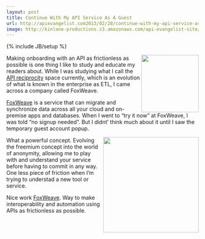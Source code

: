 ```yaml
---
layout: post
title: Continue With My API Service As A Guest
url: http://apievangelist.com2013/02/28/continue-with-my-api-service-as-a-guest/
image: http://kinlane-productions.s3.amazonaws.com/api-evangelist-site/blog/foxweave-logo.png
---
```

{% include JB/setup %}
<p>
     <a href="http://www.foxweave.com/" target="_blank"><img src="https://s3.amazonaws.com/kinlane-productions/api-evangelist/foxweave/foxweave-logo.png"  width="150" align="right" /></a>
</p>
<p>
     Making onboarding with an API as frictionless as possible is one thing I like to study and educate my readers about. While I was studying what I call the <a title="API reciprocity" href="/trends/reciprocity.php">API reciprocity</a> space currently, which is an evolution of what is known in the enterprise as ETL, I came across a company called FoxWeave.
</p>
<p>
     <a title="FoxWeave" href="http://www.foxweave.com/" target="_blank">FoxWeave</a> is a service that can migrate and synchronize data across all your cloud and on-premise apps and databases. When I went to “try it now” at FoxWeave, I was told “no signup needed”. But I didnt’ think much about it until I saw the temporary guest account popup.
</p>
<p>
     <a href="http://www.foxweave.com/" target="_blank"><img src="https://s3.amazonaws.com/kinlane-productions/api-evangelist/foxweave/foxweave-temporary-guest.png"  width="250" align="right" /></a>
</p>
<p>
     What a powerful concept. Evolving the freemium concept into the world of anonymity, allowing me to play with and understand your service before having to commit in any way. One less piece of friction when I’m trying to understad a new tool or service.
</p>
<p>
     Nice work <a title="FoxWeave" href="http://www.foxweave.com/" target="_blank">FoxWeave</a>. Way to make interoperability and automation using APIs as frictionless as possible.
</p>
